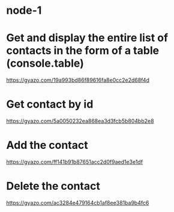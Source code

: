 # node-1

# Get and display the entire list of contacts in the form of a table (console.table)

https://gyazo.com/19a993bd86f89616fa8e0cc2e2d68f4d

# Get contact by id

https://gyazo.com/5a0050232ea868ea3d3fcb5b804bb2e8

# Add the contact

https://gyazo.com/ff141b91b87651acc2d0f9aed1e3e1df

# Delete the contact

https://gyazo.com/ac3284e479164cb1af8ee381ba9b4fc6
